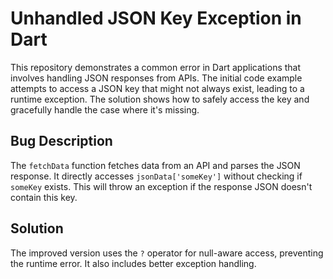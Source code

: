 # Unhandled JSON Key Exception in Dart

This repository demonstrates a common error in Dart applications that involves handling JSON responses from APIs.  The initial code example attempts to access a JSON key that might not always exist, leading to a runtime exception.  The solution shows how to safely access the key and gracefully handle the case where it's missing.

## Bug Description

The `fetchData` function fetches data from an API and parses the JSON response. It directly accesses `jsonData['someKey']` without checking if `someKey` exists. This will throw an exception if the response JSON doesn't contain this key.

## Solution

The improved version uses the `?` operator for null-aware access, preventing the runtime error.  It also includes better exception handling.
